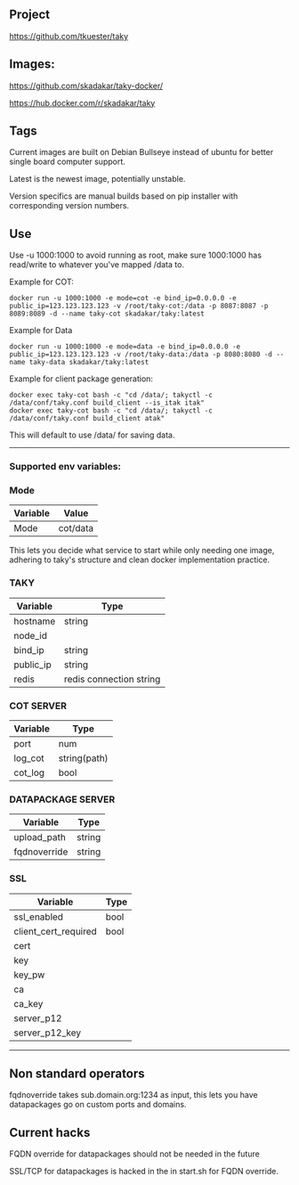 ## Project 

https://github.com/tkuester/taky



## Images: 
https://github.com/skadakar/taky-docker/

https://hub.docker.com/r/skadakar/taky

## Tags

Current images are built on Debian Bullseye instead of ubuntu for better single board computer support.

Latest is the newest image, potentially unstable.

Version specifics are manual builds based on pip installer with corresponding version numbers.



## Use
Use -u 1000:1000 to avoid running as root, make sure 1000:1000 has read/write to whatever you've mapped /data to.

Example for COT:
```
docker run -u 1000:1000 -e mode=cot -e bind_ip=0.0.0.0 -e public_ip=123.123.123.123 -v /root/taky-cot:/data -p 8087:8087 -p 8089:8089 -d --name taky-cot skadakar/taky:latest
```
Example for Data
```
docker run -u 1000:1000 -e mode=data -e bind_ip=0.0.0.0 -e public_ip=123.123.123.123 -v /root/taky-data:/data -p 8080:8080 -d --name taky-data skadakar/taky:latest
```

Example for client package generation:
```
docker exec taky-cot bash -c "cd /data/; takyctl -c /data/conf/taky.conf build_client --is_itak itak"
docker exec taky-cot bash -c "cd /data/; takyctl -c /data/conf/taky.conf build_client atak"
```

This will default to use /data/ for saving data.

*  *  *  *  *

### Supported env variables:
### Mode
|Variable|Value|
|-----|----|
|Mode|cot/data|
 
This lets you decide what service to start while only needing one image, adhering to taky's structure and clean docker implementation practice. 

### TAKY
|Variable|Type|
|-----|----|
|hostname|string|
|node_id||string|
|bind_ip|string|
|public_ip|string|
|redis|redis connection string|

### COT SERVER
|Variable|Type|
|-----|----|
|port|num|
|log_cot|string(path)|
|cot_log|bool|

### DATAPACKAGE SERVER
|Variable|Type|
|-----|----|
|upload_path|string|
|fqdnoverride|string|

### SSL
|Variable|Type|
|-----|----|
|ssl_enabled|bool|
|client_cert_required|bool|
|cert|
|key|
|key_pw|
|ca|
|ca_key|
|server_p12|
|server_p12_key|
*  *  *  *  *

## Non standard operators

fqdnoverride takes sub.domain.org:1234 as input, this lets you have datapackages go on custom ports and domains.

## Current hacks

FQDN override for datapackages should not be needed in the future

SSL/TCP for datapackages is hacked in the in start.sh for FQDN override.


